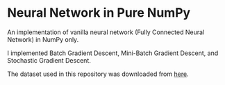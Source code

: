 # Neural Network in Pure NumPy
An implementation of vanilla neural network (Fully Connected Neural Network) in NumPy only.

I implemented Batch Gradient Descent, Mini-Batch Gradient Descent, and Stochastic Gradient Descent.

The dataset used in this repository was downloaded from [here](http://datacenter.aucegypt.edu/shazeem/).